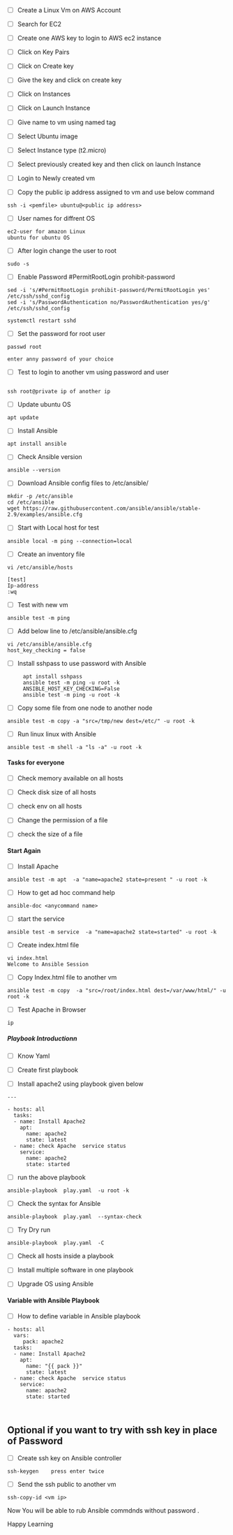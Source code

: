 
- [ ] Create a Linux Vm on AWS Account



- [ ] Search for EC2 



- [ ] Create one AWS key to login to AWS ec2 instance 
- [ ] Click on Key Pairs

- [ ] Click on Create key


- [ ] Give the key and click on create key




- [ ] Click on Instances 



- [ ] Click on Launch Instance 

- [ ] Give name to vm using named tag



 - [ ] Select Ubuntu image


- [ ] Select Instance type (t2.micro)


- [ ] Select previously created key and then click on launch Instance 

- [ ] Login to Newly created vm
- [ ] Copy the public ip address assigned to vm and use below command

```
ssh -i <pemfile> ubuntu@<public ip address>
```

 - [ ] User names for diffrent OS

```
ec2-user for amazon Linux
ubuntu for ubuntu OS
```
- [ ] After login change the user to root

```
sudo -s
```
- [ ] Enable Password #PermitRootLogin prohibit-password 

```
sed -i 's/#PermitRootLogin prohibit-password/PermitRootLogin yes' /etc/ssh/sshd_config
sed -i 's/PasswordAuthentication no/PasswordAuthentication yes/g' /etc/ssh/sshd_config

systemctl restart sshd

```
- [ ] Set the password for root user

```
passwd root

enter anny password of your choice
```

- [ ] Test to login to another vm using password and user

```

ssh root@private ip of another ip
```

- [ ] Update ubuntu OS

```
apt update
```
- [ ] Install Ansible 

```
apt install ansible 
```
- [ ] Check Ansible version

```
ansible --version
```

- [ ] Download Ansible config files to /etc/ansible/ 

```
mkdir -p /etc/ansible
cd /etc/ansible 
wget https://raw.githubusercontent.com/ansible/ansible/stable-2.9/examples/ansible.cfg
```


-  [ ] Start with Local host for test

```
ansible local -m ping --connection=local
```
- [ ] Create an inventory file

```
vi /etc/ansible/hosts

[test] 
Ip-address 
:wq
```
- [ ] Test with new vm
```
ansible test -m ping 
```
- [ ] Add below line to /etc/ansible/ansible.cfg

```
vi /etc/ansible/ansible.cfg
host_key_checking = false
```
- [ ] Install sshpass to use password with Ansible  

```
     apt install sshpass
     ansible test -m ping -u root -k
     ANSIBLE_HOST_KEY_CHECKING=False
     ansible test -m ping -u root -k
 ```

- [ ] Copy some file from one node to another node

```
ansible test -m copy -a "src=/tmp/new dest=/etc/" -u root -k
```
- [ ] Run linux linux with Ansible 

```
ansible test -m shell -a "ls -a" -u root -k
```
#### Tasks for everyone 

- [ ] Check memory available on all hosts
- [ ] Check disk size of all hosts
- [ ] check env on all hosts
- [ ] Change the permission of a file 
- [ ] check the size of a file


#### Start Again

- [ ] Install Apache 

```
ansible test -m apt  -a "name=apache2 state=present " -u root -k
```
- [ ] How to get ad hoc command help

```
ansible-doc <anycommand name>
```

- [ ] start the service 
```
ansible test -m service  -a "name=apache2 state=started" -u root -k
```

- [ ] Create index.html file 

```
vi index.html
Welcome to Ansible Session
```
- [ ] Copy Index.html file to another vm

```
ansible test -m copy  -a "src=/root/index.html dest=/var/www/html/" -u root -k
```
-  [ ] Test Apache in Browser

```
ip
```



##### Playbook Introductionn

- [ ] Know Yaml
- [ ] Create first playbook

- [ ] Install apache2 using playbook given below
```
---

- hosts: all
  tasks:
  - name: Install Apache2
    apt:
      name: apache2
      state: latest
  - name: check Apache  service status
    service:
      name: apache2
      state: started
  ````
  - [ ] run the above playbook

```
ansible-playbook  play.yaml  -u root -k
```

  - [ ] Check the syntax for Ansible 

```
ansible-playbook  play.yaml  --syntax-check
```
- [ ] Try Dry run

```
ansible-playbook  play.yaml  -C
```
- [ ] Check all hosts inside a playbook
- [ ] Install multiple software in one playbook
- [ ] Upgrade OS using Ansible 



#### Variable with Ansible Playbook






- [ ] How to define variable in Ansible playbook

```
- hosts: all
  vars:
     pack: apache2
  tasks:
  - name: Install Apache2
    apt:
      name: "{{ pack }}"
      state: latest
  - name: check Apache  service status
    service:
      name: apache2
      state: started
      
     
   ```
   
   
   
   ## Optional if you want to try with ssh key in place of Password
   
   - [ ] Create ssh key on Ansible controller

```
ssh-keygen    press enter twice 
```

- [ ] Send the ssh public to another vm

```
ssh-copy-id <vm ip>
```

Now You will be able to rub Ansible commdnds without password .



Happy Learning 



